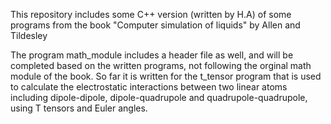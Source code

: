 This repository includes some C++ version (written by H.A) of some programs from the book "Computer simulation of liquids"
by Allen and Tildesley

The program math_module includes a header file as well, and will be completed based on the written programs, not following the orginal
math module of the book. So far it is written for the t_tensor program that is used to calculate the electrostatic interactions between 
two linear atoms including dipole-dipole, dipole-quadrupole and quadrupole-quadrupole, using T tensors and Euler angles.
